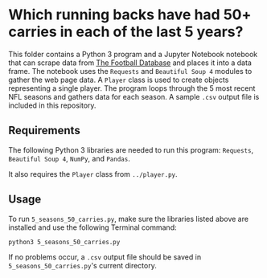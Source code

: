 # Which running backs have had 50+ carries in each of the last 5 years?
This folder contains a Python 3 program and a Jupyter Notebook notebook that can scrape data from [The Football Database](https://www.footballdb.com/) and places it into a data frame. The notebook uses the `Requests` and `Beautiful Soup 4` modules to gather the web page data. A `Player` class is used to create objects representing a single player. The program loops through the 5 most recent NFL seasons and gathers data for each season. A sample `.csv` output file is included in this repository.

## Requirements
The following Python 3 libraries are needed to run this program: `Requests`, `Beautiful Soup 4`, `NumPy`, and `Pandas`. 

It also requires the `Player` class from `../player.py`.

## Usage
To run `5_seasons_50_carries.py`, make sure the libraries listed above are installed and use the following Terminal command:

`python3 5_seasons_50_carries.py`

If no problems occur, a `.csv` output file should be saved in `5_seasons_50_carries.py`'s current directory. 